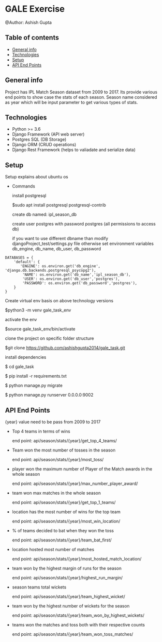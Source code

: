 # GALE Exercise
@Author: Ashish Gupta


## Table of contents
* [General info](#general-info)
* [Technologies](#technologies)
* [Setup](#setup)
* [API End Points](#api-end-points)

## General info
Project has IPL Match Season dataset from 2009 to 2017. Its provide various end points to show case the stats of each season. Season name considered as year which will be input parameter to get various types of stats.

## Technologies
* Python >= 3.6
* Django Framework (API web server)
* Postgres SQL (DB Storage)
* Django ORM (CRUD operations)
* Django Rest Framework (helps to valiadate and serialize data)

## Setup
Setup explains about ubuntu os
* Commands

  install postgresql
  
  $sudo apt install postgresql postgresql-contrib
  
  create db named: ipl_season_db 
  
  create user postgres with password postgres (all permissions to access db)
  
  if you want to use different dbname than modify djangoProject_test/settings.py file
  otherwise set environment variables db_engine, db_name, db_user, db_password

  
```
DATABASES = {
    'default': {
       'ENGINE': os.environ.get('db_engine', 'django.db.backends.postgresql_psycopg2'),
        'NAME': os.environ.get('db_name','ipl_season_db'),
        'USER': os.environ.get('db_user','postgres'),
        'PASSWORD': os.environ.get('db_password','postgres'),
    }  
}
```
  Create virtual env basis on above technology versions
  
  $python3 -m venv gale_task_env
  
  activate the env
  
  $source gale_task_env/bin/activate
  
  clone the project on specific folder structure
  
  $git clone https://github.com/ashishgupta2014/gale_task.git
  
  install dependencies
  
  $ cd gale_task
  
  $ pip install -r requirements.txt
  
  $ python manage.py migrate
  
  $ python manage.py runserver 0.0.0.0:9002
 
 
 
 ## API End Points
 {year} value need to be pass from 2009 to 2017
 * Top 4 teams in terms of wins
 
   end point: api/season/stats/{year}/get_top_4_teams/
 
 * Team won the most number of tosses in the season
 
   end point: api/season/stats/{year}/most_toss/
        
* player won the maximum number of Player of the Match awards in the whole season

  end point: api/season/stats/{year}/max_number_player_award/
  
* team won max matches in the whole season

  end point: api/season/stats/{year}/get_top_1_teams/
 
* location has the most number of wins for the top team

  end point: api/season/stats/{year}/most_win_location/
  
* % of teams decided to bat when they won the toss

  end point: api/season/stats/{year}/team_bat_first/
  
* location hosted most number of matches

  end point: api/season/stats/{year}/most_hosted_match_location/
  
  
* team won by the highest margin of runs  for the season

  end point: api/season/stats/{year}/highest_run_margin/
  
* season teams total wickets

  end point: api/season/stats/{year}/team_highest_wicket/
  
* team won by the highest number of wickets for the season

  end point: api/season/stats/{year}/team_won_by_highest_wickets/ 
  
* teams won the matches and toss both with their respective counts

  end point: api/season/stats/{year}/team_won_toss_matches/
  
  
